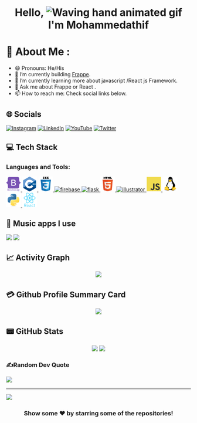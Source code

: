 <h1 align="center"> Hello, <img src="https://raw.githubusercontent.com/nixin72/nixin72/master/wave.gif" 
         alt="Waving hand animated gif"
         height="45"
         width="45" /> I'm Mohammedathif</h1>

# 💫 About Me :
- 😄 Pronouns: He/His
- 🔭 I’m currently building [Frappe](https://frappe.io/).
- 🌱 I’m currently learning more about  javascript /React js Framework.
- 💬 Ask me about Frappe or React  .
- 📫 How to reach me: Check social links below.


## 🌐 Socials  
[![Instagram](https://img.shields.io/badge/Instagram-E4405F?style=for-the-badge&logo=instagram&logoColor=white)](https://www.instagram.com/mhd__atif/) [![LinkedIn](https://img.shields.io/badge/LinkedIn-0077B5?style=for-the-badge&logo=linkedin&logoColor=white)](https://www.linkedin.com/in/mohammmed-athif-tp-91282818a/)  [![YouTube](https://img.shields.io/badge/YouTube-FF0000?style=for-the-badge&logo=youtube&logoColor=white)](https://www.youtube.com/channel/UCMjYbaMBPSkSh3hZNR7ONvQ) [![Twitter](https://img.shields.io/twitter/follow/mohammedathif52?logo=Twitter&style=for-the-badge)](https://twitter.com/@mohammedathif52)

## 💻 Tech Stack
<h3 align="left">Languages and Tools:</h3>
<p align="left"> <a href="https://getbootstrap.com" target="_blank"> <img src="https://raw.githubusercontent.com/devicons/devicon/master/icons/bootstrap/bootstrap-plain-wordmark.svg" alt="bootstrap" width="40" height="40"/> </a> <a href="https://www.w3schools.com/cpp/" target="_blank"> <img src="https://raw.githubusercontent.com/devicons/devicon/master/icons/cplusplus/cplusplus-original.svg" alt="cplusplus" width="40" height="40"/> </a> <a href="https://www.w3schools.com/css/" target="_blank"> <img src="https://raw.githubusercontent.com/devicons/devicon/master/icons/css3/css3-original-wordmark.svg" alt="css3" width="40" height="40"/> </a> <a href="https://firebase.google.com/" target="_blank"> <img src="https://www.vectorlogo.zone/logos/firebase/firebase-icon.svg" alt="firebase" width="40" height="40"/> </a> <a href="https://flask.palletsprojects.com/" target="_blank"> <img src="https://www.vectorlogo.zone/logos/pocoo_flask/pocoo_flask-icon.svg" alt="flask" width="40" height="40"/> </a> <a href="https://www.w3.org/html/" target="_blank"> <img src="https://raw.githubusercontent.com/devicons/devicon/master/icons/html5/html5-original-wordmark.svg" alt="html5" width="40" height="40"/> </a> <a href="https://www.adobe.com/in/products/illustrator.html" target="_blank"> <img src="https://www.vectorlogo.zone/logos/adobe_illustrator/adobe_illustrator-icon.svg" alt="illustrator" width="40" height="40"/> </a> <a href="https://developer.mozilla.org/en-US/docs/Web/JavaScript" target="_blank"> <img src="https://raw.githubusercontent.com/devicons/devicon/master/icons/javascript/javascript-original.svg" alt="javascript" width="40" height="40"/> </a> <a href="https://www.linux.org/" target="_blank"> <img src="https://raw.githubusercontent.com/devicons/devicon/master/icons/linux/linux-original.svg" alt="linux" width="40" height="40"/> </a>  <a href="https://www.python.org" target="_blank"> <img src="https://raw.githubusercontent.com/devicons/devicon/master/icons/python/python-original.svg" alt="python" width="40" height="40"/> </a> <a href="https://reactjs.org/" target="_blank"> <img src="https://raw.githubusercontent.com/devicons/devicon/master/icons/react/react-original-wordmark.svg" alt="react" width="40" height="40"/> </a> </p> 

## 🎵 Music apps I use
 <img src="https://img.shields.io/badge/Spotify-1ED760?&style=for-the-badge&logo=spotify&logoColor=white"/> <img src="https://img.shields.io/badge/YouTube_Music-FF0000?style=for-the-badge&logo=youtube-music&logoColor=white"/>

## 📈 Activity Graph
<p align="center">
	<img src="https://activity-graph.herokuapp.com/graph?username=mohammedathif&theme=minimal"/>
</p>

## 💳 Github Profile Summary Card
<p align="center">
  <img src="https://github-profile-summary-cards.vercel.app/api/cards/profile-details?username=mohammedathif&theme=react-dark"/>
</p>

## 📟 GitHub Stats
<p align="center">
	<img width="48%" src="https://github-readme-stats.vercel.app/api?username=mohammedathif&show_icons=true&theme=vue" />
	<img width="48%" src="https://github-readme-streak-stats.herokuapp.com/?user=mohammedathif&theme=gotham" />
</p>

### ✍️Random Dev Quote
![](https://quotes-github-readme.vercel.app/api?type=horizontal&theme=vue)

---
[![](https://visitcount.itsvg.in/api?id=mohammedathif&label=Profile%20Views&color=9&pretty=false)](https://visitcount.itsvg.in)
  

<div align="center">

### Show some ❤️ by starring some of the repositories!

</div>
